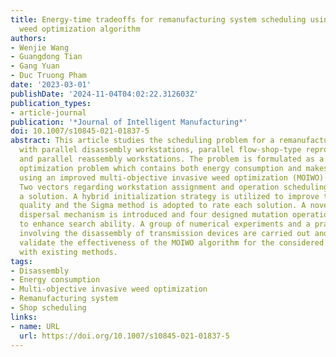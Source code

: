 ```yaml
---
title: Energy-time tradeoffs for remanufacturing system scheduling using an invasive
  weed optimization algorithm
authors:
- Wenjie Wang
- Guangdong Tian
- Gang Yuan
- Duc Truong Pham
date: '2023-03-01'
publishDate: '2024-11-04T04:02:22.312603Z'
publication_types:
- article-journal
publication: '*Journal of Intelligent Manufacturing*'
doi: 10.1007/s10845-021-01837-5
abstract: This article studies the scheduling problem for a remanufacturing system
  with parallel disassembly workstations, parallel flow-shop-type reprocessing lines
  and parallel reassembly workstations. The problem is formulated as a multi-objective
  optimization problem which contains both energy consumption and makespan to be addressed
  using an improved multi-objective invasive weed optimization (MOIWO) algorithm.
  Two vectors regarding workstation assignment and operation scheduling jointly form
  a solution. A hybrid initialization strategy is utilized to improve the solution
  quality and the Sigma method is adopted to rate each solution. A novel seed spatial
  dispersal mechanism is introduced and four designed mutation operations cooperate
  to enhance search ability. A group of numerical experiments and a practical case
  involving the disassembly of transmission devices are carried out and the results
  validate the effectiveness of the MOIWO algorithm for the considered problem compared
  with existing methods.
tags:
- Disassembly
- Energy consumption
- Multi-objective invasive weed optimization
- Remanufacturing system
- Shop scheduling
links:
- name: URL
  url: https://doi.org/10.1007/s10845-021-01837-5
---
```

